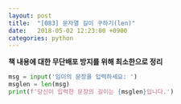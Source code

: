 ```yaml
---
layout: post
title:  "[083] 문자열 길이 구하기(len)"
date:   2018-05-02 12:23:00 +0900
categories: python
---
```


**책 내용에 대한 무단배포 방지를 위해 최소한으로 정리**

```python
msg = input('임이의 문장을 입력하세요: ')
msglen = len(msg)
print(f'당신이 입력한 문장의 길이는 {msglen}입니다.')
```
